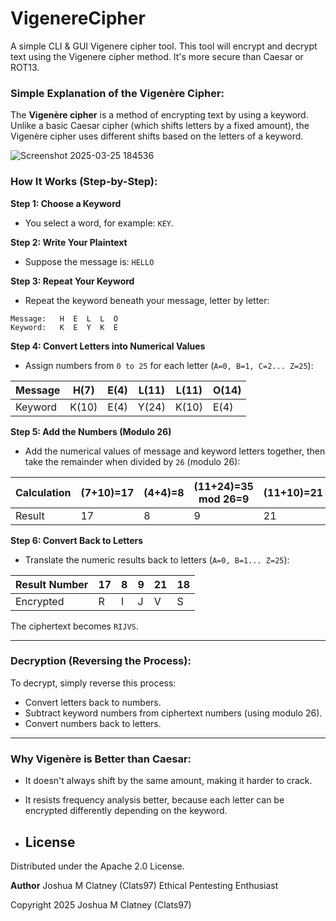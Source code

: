 # VigenereCipher
A simple CLI &amp; GUI Vigenere cipher tool. This tool will encrypt and decrypt text using the Vigenere cipher method. It's more secure than Caesar or ROT13.

### Simple Explanation of the Vigenère Cipher:

The **Vigenère cipher** is a method of encrypting text by using a keyword. Unlike a basic Caesar cipher (which shifts letters by a fixed amount), the Vigenère cipher uses different shifts based on the letters of a keyword.

![Screenshot 2025-03-25 184536](https://github.com/user-attachments/assets/bf66278b-0ced-47a6-a7b5-eabf52fda7bd)

### How It Works (Step-by-Step):

**Step 1: Choose a Keyword**
- You select a word, for example: `KEY`.

**Step 2: Write Your Plaintext**
- Suppose the message is: `HELLO`

**Step 3: Repeat Your Keyword**
- Repeat the keyword beneath your message, letter by letter:
```
Message:   H  E  L  L  O
Keyword:   K  E  Y  K  E
```

**Step 4: Convert Letters into Numerical Values**
- Assign numbers from `0 to 25` for each letter (`A=0, B=1, C=2... Z=25`):

| Message | H(7) | E(4) | L(11) | L(11) | O(14) |
|---------|------|------|-------|-------|-------|
| Keyword | K(10)| E(4) | Y(24) | K(10) | E(4)  |

**Step 5: Add the Numbers (Modulo 26)**
- Add the numerical values of message and keyword letters together, then take the remainder when divided by `26` (modulo 26):

| Calculation | (7+10)=17 | (4+4)=8 | (11+24)=35 mod 26=9 | (11+10)=21 | (14+4)=18 |
|-------------|-----------|---------|----------------------|------------|-----------|
| Result      | 17        | 8       | 9                    | 21         | 18        |

**Step 6: Convert Back to Letters**
- Translate the numeric results back to letters (`A=0, B=1... Z=25`):

| Result Number | 17 | 8 | 9 | 21 | 18 |
|---------------|----|---|---|----|----|
| Encrypted     | R  | I | J | V  | S  |

The ciphertext becomes `RIJVS`.

---

### Decryption (Reversing the Process):
To decrypt, simply reverse this process:
- Convert letters back to numbers.
- Subtract keyword numbers from ciphertext numbers (using modulo 26).
- Convert numbers back to letters.

---

### Why Vigenère is Better than Caesar:
- It doesn't always shift by the same amount, making it harder to crack.
- It resists frequency analysis better, because each letter can be encrypted differently depending on the keyword.

- ## License

Distributed under the Apache 2.0 License. 

**Author**
Joshua M Clatney (Clats97)
Ethical Pentesting Enthusiast

Copyright 2025 Joshua M Clatney (Clats97)



